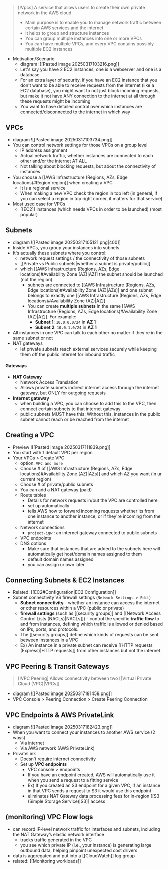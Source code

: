 
>[!Vpcs]
>A service that allows users to create their own private network in the AWS cloud
>- Main purpose is to enable you to manage network traffic between certain AWS services and the internet
>- It helps to group and structure instances
>- You can group multiple instances into one or more VPCs
>- You can have multiple VPCs, and every VPC contains possibly multiple EC2 instances
-  Motivation/Scenario
	- diagram
		![[Pasted image 20250317103216.png]]
	- Let's say you have 2 EC2 instances, one is a webserver and one is a database
	- For an extra layer of security, if you have an EC2 instance that you don't want to be able to receive requests from the internet (like a EC2 database), you might want to not just block incoming requests, but make it not have ANY connection to the internet at all through these requests might be incoming
	- You want to have detailed control over which instances are connected/disconnected to the internet in which way
## VPCs
- diagram
	![[Pasted image 20250317103734.png]]
- You can control network settings for those VPCs on a group level
	- IP address assignment
	- Actual network traffic, whether instances are connected to each other and/or the internet AT ALL
	- Not talking about blocking requests, but about the connectivity of instances
- You choose a [[AWS Infrastructure (Regions, AZs, Edge locations)#Region|region]] when creating a VPC
	- It is a regional service
	- When making a new VPC check the region in top left (in general, if you can select a region in top right corner, it matters for that service)
- Most used case for VPCs
	- [[EC2]] instances (which needs VPCs in order to be launched) (most popular)
## Subnets
- diagram
	![[Pasted image 20250317105121.png|400]]
- Inside VPCs, you group your instances into subnets
- It's actually these subnets where you control: 
	- network request settings / the connectivity of those subnets
	- [[Private vs Public subnets|whether a subnet is private/public]]
	- which [[AWS Infrastructure (Regions, AZs, Edge locations)#Availability Zone (AZ)|AZ]] the subnet should be launched (not the region)
		- subnets are connected to [[AWS Infrastructure (Regions, AZs, Edge locations)#Availability Zone (AZ)|AZs]] and one subnet belongs to exactly one [[AWS Infrastructure (Regions, AZs, Edge locations)#Availability Zone (AZ)|AZ]]
		- You can create **multiple subnets** in the same [[AWS Infrastructure (Regions, AZs, Edge locations)#Availability Zone (AZ)|AZ]]. For example:
			- **Subnet 1**: `10.0.0.0/24` in **AZ 1**
			- **Subnet 2**: `10.0.1.0/24` in **AZ 1**
- All instances in one VPC can talk to each other no matter if they're in the same subnet or not
- NAT gateways
	- let private subnets reach external services securely while keeping them off the public internet for inbound traffic
#### Gateways
- **NAT Gateway**
	- Network Access Translation
	- Allows private subnets indirect internet access through the internet gateway, but ONLY for outgoing requests
- **Internet gateway**
	- when building a VPC, you can choose to add this to the VPC, then connect certain subnets to that internet gateway
	- public subnets MUST have this: Without this, instances in the public subnet cannot reach or be reached from the internet
## Creating a VPC
- Preview
	![[Pasted image 20250317111839.png]]
- You start with 1 default VPC per region
- Your VPCs > Create VPC
	- option: `VPC and more`
	- Choose # of [[AWS Infrastructure (Regions, AZs, Edge locations)#Availability Zone (AZ)|AZs]] and which AZ you want (in ur current region)
	- Choose # of private/public subnets
	- You can add a NAT gateway (paid)
	- Route tables
		- Details for network requests in/out the VPC are controlled here
		- set up automatically
		- tells AWS how to forward incoming requests whether its from one instance to another instance, or if they're incoming from the internet
	- Network connections
		- `project-igw` : an internet gateway connected to public subnets
	- VPC endpoints
	- DNS options
		- Make sure that instances that are added to the subnets here will automatically get host/domain names assigned to them
		- default domain names assigned
		- you can assign ur own later
## Connecting Subnets & EC2 Instances
- Related: [[EC2#Configuration|EC2 Configuration]]
- Subnet connectivity VS firewall settings (`Network Settings > Edit`)
	- **Subnet connectivity** - whether an instance can access the internet or other resources within a VPC (public or private)
	- **firewall settings** (such as [[security groups]] and [[Network Access Control Lists (NACLs)|NACLs]]) - control the specific **traffic flow** to and from instances, defining which traffic is allowed or denied based on IPs, ports, and protocols.
	- The [[security groups]] define which kinds of requests can be sent between instances in a VPC
	- Ex) An instance in a private subnet can receive [[HTTP requests (Express)|HTTP requests]] from other instances but not the internet

## VPC Peering & Transit Gateways

> [!VPC Peering]
> Allows connectivity between two [[Virtual Private Cloud (VPC)|VPCs]]
- diagram
	![[Pasted image 20250317181458.png]]
- VPC Console > Peering Connection > Create Peering Connection

## VPC Endpoints & AWS PrivateLink
- diagram
	![[Pasted image 20250317182423.png]]
- When you want to connect your instances to another AWS service (2 ways)
	- Via internet
	- Via AWS network (AWS PrivateLink)
- PrivateLink
	- Doesn't require internet connectivity
	- Set up **VPC endpoints**
		- VPC console > endpoints
		- If you have an endpoint created, AWS will automatically use it when you send a request to a fitting service
		- Ex) If you created an S3 endpoint for a given VPC, if an instance in that VPC sends a request to S3 it would use this endpoint
		- eliminates NAT Gateway data processing fees for in-region [[S3 (Simple Storage Service)|S3]] access

## (monitoring) VPC Flow logs
- can record IP-level network traffic for interfaces and subnets, including the NAT Gateway’s elastic network interface
	- tracks traffic generated in the VPC
	- you see which private IP (i.e., your instance) is generating large outbound data, helping pinpoint unexpected cost drivers
- data is aggregated and put into a [[CloudWatch]] log group
- related: [[Monitoring workloads]]